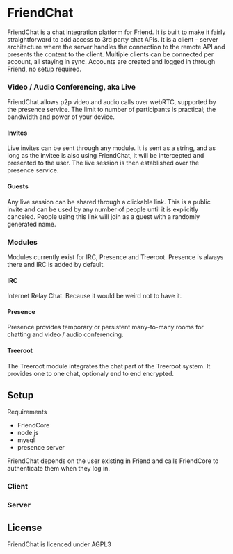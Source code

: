 # FriendChat

FriendChat is a chat integration platform for Friend. It is built to make 
it fairly straightforward to add access to 3rd party chat APIs. It is a
client - server architecture where the server handles the connection to the
remote API and presents the content to the client. Multiple clients can
be connected per account, all staying in sync. Accounts are created and
logged in through Friend, no setup required.

### Video / Audio Conferencing, aka Live

FriendChat allows p2p video and audio calls over webRTC, supported by the presence 
service. The limit to number of participants is practical; the bandwidth and 
power of your device.

#### Invites

Live invites can be sent through any module. It is sent as a string, 
and as long as the invitee is also using FriendChat, it will be intercepted 
and presented to the user. The live session is then established over the 
presence service.

#### Guests

Any live session can be shared through a clickable link. This is a public invite 
and can be used by any number of people until it is explicitly canceled. People 
using this link will join as a guest with a randomly generated name.

### Modules

Modules currently exist for IRC, Presence and Treeroot. Presence is always there
and IRC is added by default.

#### IRC

Internet Relay Chat. Because it would be weird not to have it.

#### Presence

Presence provides temporary or persistent many-to-many rooms for chatting and 
video / audio conferencing.

#### Treeroot

The Treeroot module integrates the chat part of the Treeroot system. It provides
one to one chat, optionaly end to end encrypted.

## Setup

Requirements
* FriendCore
* node.js
* mysql
* presence server

FriendChat depends on the user existing in Friend and calls FriendCore to
authenticate them when they log in.

### Client



### Server


## License

FriendChat is licenced under AGPL3